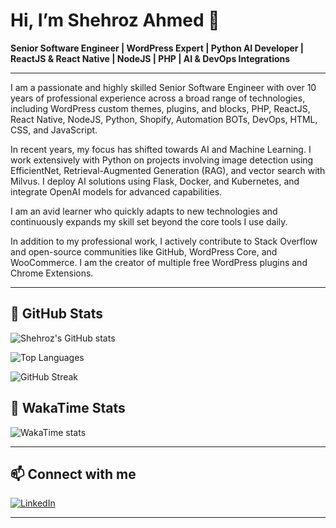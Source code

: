 # Hi, I’m Shehroz Ahmed 👋

**Senior Software Engineer | WordPress Expert | Python AI Developer | ReactJS & React Native | NodeJS | PHP | AI & DevOps Integrations**

---

I am a passionate and highly skilled Senior Software Engineer with over 10 years of professional experience across a broad range of technologies, including WordPress custom themes, plugins, and blocks, PHP, ReactJS, React Native, NodeJS, Python, Shopify, Automation BOTs, DevOps, HTML, CSS, and JavaScript.

In recent years, my focus has shifted towards AI and Machine Learning. I work extensively with Python on projects involving image detection using EfficientNet, Retrieval-Augmented Generation (RAG), and vector search with Milvus. I deploy AI solutions using Flask, Docker, and Kubernetes, and integrate OpenAI models for advanced capabilities.

I am an avid learner who quickly adapts to new technologies and continuously expands my skill set beyond the core tools I use daily.

In addition to my professional work, I actively contribute to Stack Overflow and open-source communities like GitHub, WordPress Core, and WooCommerce. I am the creator of multiple free WordPress plugins and Chrome Extensions.

---

## 🚀 GitHub Stats

![Shehroz's GitHub stats](https://github-readme-stats-gamma-five-47.vercel.app/api?username=shehrozsheikh&show_icons=true&theme=dark&count_private=true&custom_title=Shehroz%27s%20GitHub%202025%20Stats&hide_rank=true&hide=stars&show=prs_merged&role=OWNER,COLLABORATOR,ORGANIZATION_MEMBER&include_all_commits=true)

![Top Languages](https://github-readme-stats-gamma-five-47.vercel.app/api/top-langs/?username=shehrozsheikh&layout=compact&theme=tokyonight&count_private=true&include_all_commits=true)

![GitHub Streak](https://github-readme-streak-stats.herokuapp.com/?user=shehrozsheikh&theme=radical)

## 🚀 WakaTime Stats

![WakaTime stats](https://github-readme-stats.vercel.app/api/wakatime?username=@shehrozsheikh&layout=compact)

---

## 📫 Connect with me

[![LinkedIn](https://img.shields.io/badge/LinkedIn-shehroz21-blue?logo=linkedin&style=flat-square)](https://www.linkedin.com/in/shehroz21)

---
